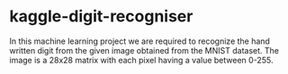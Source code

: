 # kaggle-digit-recogniser
In this machine learning project we are required to recognize the hand written digit from the given image obtained from the MNIST dataset. The image is a 28x28 matrix with each pixel having a value between 0-255. 
